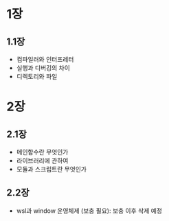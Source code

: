 # 1장
## 1.1장
- 컴파일러와 인터프레터
- 실행과 디버깅의 차이
- 디렉토리와 파일

# 2장
## 2.1장
- 메인함수란 무엇인가
- 라이브러리에 관하여
- 모듈과 스크립트란 무엇인가
## 2.2장
- wsl과 window 운영체제
(보충 필요): 보충 이후 삭제 예정
